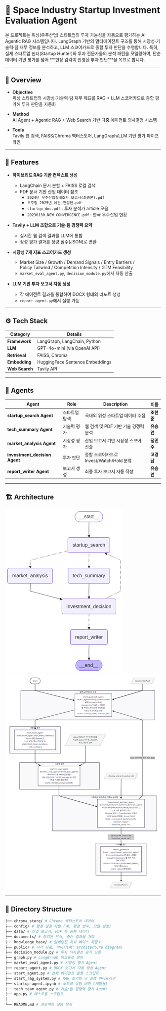 # 🚀 Space Industry Startup Investment Evaluation Agent

본 프로젝트는 위성(우주산업) 스타트업의 투자 가능성을 자동으로 평가하는 AI Agentic RAG 시스템입니다.
LangGraph 기반의 멀티에이전트 구조를 통해 시장성·기술력·팀·재무 정보를 분석하고, LLM 스코어카드로 종합 투자 판단을 수행합니다.
특히, 실제 스타트업 헌터(Startup Hunter)와 투자 전문가들의 분석 패턴을 모델링하여, 단순 데이터 기반 평가를 넘어 **‘현장 감각이 반영된 투자 판단’**을 목표로 합니다.

---

## 🧭 Overview

- **Objective**  
  위성 스타트업의 시장성·기술력·팀·재무 제표를 RAG + LLM 스코어카드로 종합 평가해 투자 판단을 자동화

- **Method**  
  AI Agent + Agentic RAG + Web Search 기반 다중 에이전트 의사결정 시스템

- **Tools**  
  Tavily 웹 검색, FAISS/Chroma 벡터스토어, LangGraph/LLM 기반 평가 파이프라인

---

## 🧩 Features

- **하이브리드 RAG 기반 컨텍스트 생성**  
  - LangChain 문서 분할 + FAISS 로컬 검색  
  - PDF 문서 기반 산업 데이터 참조  
    - `2024년 우주산업실태조사 보고서(최종본).pdf`  
    - `우주청_2025년_예산_편성안.pdf`  
    - `startup_doc.pdf` : 투자 분석가 article 모음  
    - `20230130_NEW CONVERGENCE.pdf` : 한국 우주산업 현황  

- **Tavily + LLM 조합으로 기술·팀 경쟁력 요약**  
  - 실시간 웹 검색 결과를 LLM에 통합  
  - 정성 평가 결과를 정량 점수(JSON)로 변환  

- **시장성 7개 지표 스코어카드 생성**  
  - Market Size / Growth / Demand Signals / Entry Barriers /  
    Policy Tailwind / Competition Intensity / GTM Feasibility  
  - `market_eval_agent.py`, `decision_module.py`에서 자동 산출  

- **LLM 기반 투자 보고서 자동 생성**  
  - 각 에이전트 결과를 통합하여 DOCX 형태의 리포트 생성  
  - `report_agent.py`에서 실행 가능  

---

## ⚙️ Tech Stack

| Category   | Details                           |
|-------------|------------------------------------|
| **Framework** | LangGraph, LangChain, Python |
| **LLM**        | GPT-4o-mini (via OpenAI API) |
| **Retrieval**  | FAISS, Chroma |
| **Embedding**  | HuggingFace Sentence Embeddings |
| **Web Search** | Tavily API |

---

## 🤖 Agents

| Agent                         | Role    | Description                    | 이름       |
| ----------------------------- | ------- | ------------------------------ | -------- |
| **startup_search Agent**      | 스타트업 탐색 | 국내외 위성 스타트업 데이터 수집             | **조현준**  |
| **tech_summary Agent**        | 기술력 평가  | 웹 검색 및 PDF 기반 기술 경쟁력 분석        | **유승연**  |
| **market_analysis Agent**     | 시장성 평가  | 산업 보고서 기반 시장성 스코어 산출           | **정민주**  |
| **investment_decision Agent** | 투자 판단   | 종합 스코어카드로 Invest/Watch/Hold 분류 | **고경남**  |
| **report_writer Agent**       | 보고서 생성  | 최종 투자 보고서 자동 작성                | **유승연** |

---

## 🏗️ Architecture

![Architecture Diagram](./public/architecture_image.png)
![Agent Flow](./public/agent.png)

---

## 📁 Directory Structure

```bash
├── chroma_store/ # Chroma 벡터스토어 데이터
├── config/ # 환경 설정 파일 (예: 환경 변수, 모델 설정)
├── data/ # 산업 보고서, PDF 등 원본 데이터
├── documents/ # 정리된 문서, 중간 결과물 저장
├── knowledge_base/ # 임베딩된 지식 베이스 저장소
├── public/ # 시각 자료, 이미지(예: architecture diagram)
├── decision_module.py # 투자 의사결정 로직 모듈
├── graph.py # LangGraph 워크플로 정의
├── market_eval_agent.py # 시장성 평가 Agent
├── report_agent.py # DOCX 보고서 자동 생성 Agent
├── start_agent.py # 전체 에이전트 실행 스크립트
├── start_rag_system.py # RAG 초기화 및 실행 파이프라인
├── startup-agent.ipynb # 노트북 실험 버전 (개발용)
├── tech_team_agent.py # 기술/팀 경쟁력 평가 Agent
├── app.py # 테스트용 스크립트
│
└── README.md # 프로젝트 설명 문서
```